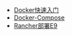 - [Docker快速入门](./docker/index.md "Docker快速入门")
- [Docker-Compose](./docker/docker-compose.md)
- [Rancher部署E9](./docker/rancher.md)

